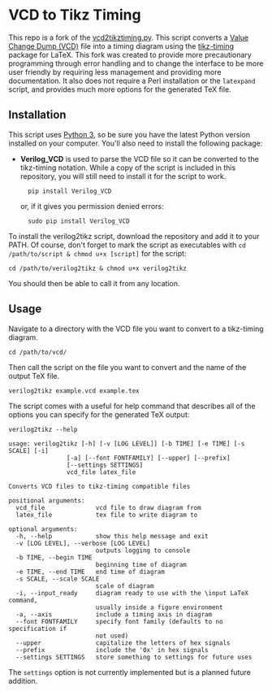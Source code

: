 <!-- # vcd2tikztiming -->

<!-- converts ValueChangeDump-Files to tikz-timing-diagrams ( see https://bitbucket.org/martin_scharrer/tikz-timing for the latex-package) -->

<!-- needs: -->
<!--  + python3 -->
<!--  + Verilog_VCD ( see https://pypi.org/project/Verilog_VCD/#files ) -->
<!--  + (optional) latexpand - if you want to use the tex-template (see later!) -->
<!--  + a vcd-file (currently only digital signals will have a chance of working) -->
<!--  + either a copy of vcd2tikztiming.py or a symlink named the same as your vcd-file in the same directory (extension .py) -->
<!--  + (optional) a tex-template (again, same name, same directory, extension .tmp this time) -->
<!--  + run the python file (for the example-directory: python siggen_tb.py) -->

<!-- creates: -->
<!--  + a .dmp-file for every signal (basically a single line of tikz-timing-diagram data) -->
<!--  + if a template was given the signals will be imported into the template (for me using input sadly did not work within tikztiming...) and the output will be saved as a .tex-file -->

<!-- parameters: -->
<!--  + you can set starttime, stoptime and scale-factor from the symlink filename (see example directory) -->
<!--    parameters will not be included in output-filename  -->
<!--    you might want to use additional symlinks and directories in more compliacted cases -->

<!-- example: -->
<!-- ![example time signal](https://github.com/ernstblecha/vcd2tikztiming/raw/master/example/siggen_tb.png) -->
# VCD to Tikz Timing

This repo is a fork of the [vcd2tikztiming.py](https://github.com/ernstblecha/vcd2tikztiming "See their repository here."). This script converts a [Value Change Dump (VCD)](https://en.wikipedia.org/wiki/Value_change_dump "Read more about VCD here.") file into a timing diagram using the [tikz-timing](https://ctan.org/pkg/tikz-timing?lang=en "Package description here.") package for LaTeX. This fork was created to provide more precautionary programming through error handling and to change the interface to be more user friendly by requiring less management and providing more documentation. It also does not require a Perl installation or the `latexpand` script, and provides much more options for the generated TeX file.

## Installation

This script uses [Python 3](https://www.python.org/downloads/ "Download the latest version of Python here."), so be sure you have the latest Python version installed on your computer. You'll also need to install the following package:

* **Verilog_VCD** is used to parse the VCD file so it can be converted to the tikz-timing notation. While a copy of the script is included in this repository, you will still need to install it for the script to work.
        
        pip install Verilog_VCD
        
    or, if it gives you permission denied errors:
    
        sudo pip install Verilog_VCD
        
<!-- Once you have installed both packages, add the latexpand script and vcd2tikztiming script to your PATH. -->
To install the verilog2tikz script, download the repository and add it to your PATH.
Of course, don't forget to mark the script as executables with `cd /path/to/script & chmod u+x [script]` for the script:

    cd /path/to/verilog2tikz & chmod u+x verilog2tikz

You should then be able to call it from any location.

## Usage

<!-- **The following instructions don't apply anymore. Documentation will be updated soon.** -->

Navigate to a directory with the VCD file you want to convert to a tikz-timing diagram.

    cd /path/to/vcd/

Then call the script on the file you want to convert and the name of the output TeX file.

    verilog2tikz example.vcd example.tex
    

The script comes with a useful for help command that describes all of the options you can specify
for the generated TeX output:
    
    verilog2tikz --help
    
    usage: verilog2tikz [-h] [-v [LOG LEVEL]] [-b TIME] [-e TIME] [-s SCALE] [-i]
                    [-a] [--font FONTFAMILY] [--upper] [--prefix]
                    [--settings SETTINGS]
                    vcd_file latex_file

    Converts VCD files to tikz-timing compatible files

    positional arguments:
      vcd_file              vcd file to draw diagram from
      latex_file            tex file to write diagram to

    optional arguments:
      -h, --help            show this help message and exit
      -v [LOG LEVEL], --verbose [LOG LEVEL]
                            outputs logging to console
      -b TIME, --begin TIME
                            beginning time of diagram
      -e TIME, --end TIME   end time of diagram
      -s SCALE, --scale SCALE
                            scale of diagram
      -i, --input_ready     diagram ready to use with the \input LaTeX command,
                            usually inside a figure environment
      -a, --axis            include a timing axis in diagram
      --font FONTFAMILY     specify font family (defaults to no specification if
                            not used)
      --upper               capitalize the letters of hex signals
      --prefix              include the '0x' in hex signals
      --settings SETTINGS   store something to settings for future uses

The `settings` option is not currently implemented but is a planned future addition.
<!-- You can also set the start and end times of the diagram. -->



<!-- And you can also set the scale. If you set the scale, make sure the argument for scale comes before the start/end arguments. Otherwise it will not work properly. -->

<!--     vcd2tikztiming example.vcd scale=1000 start=1000 end=1200 -->

<!-- The script creates a `.dmp` file for every reg/wire that has a change with the tikz-timing notation for it. It then uses latexpand to put the contents of the file into the LaTeX file generated. Afterwards, it cleans up and deletes all of the files that it generated except for the `.tex` file with the tikz-timing table. Compile the LaTeX document however way you wish. -->


